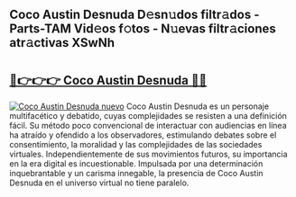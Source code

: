 ## Coco Austin Desnuda D𝚎sn𝚞dos filtr𝚊dos - Parts-TAM Vid𝚎os f𝚘tos - N𝚞evas filtr𝚊ciones atr𝚊ctivas XSwNh

# <h2><a href="http://mb4moi.tromn.icu/?c=Coco+Austin+Desnuda">🔗👉👉👉 Coco Austin Desnuda 🔗🔗</a></h2>

[![Coco Austin Desnuda nuevo](https://i.imgur.com/pEAQMta.gif)](http://mb4moi.tromn.icu/?c=Coco+Austin+Desnuda)
Coco Austin Desnuda es un personaje multifacético y debatido, cuyas complejidades se resisten a una definición fácil.  Su método poco convencional de interactuar con audiencias en línea ha atraído y ofendido a los observadores, estimulando debates sobre el consentimiento, la moralidad y las complejidades de las sociedades virtuales. Independientemente de sus movimientos futuros, su importancia en la era digital es incuestionable. Impulsada por una determinación inquebrantable y un carisma innegable, la presencia de Coco Austin Desnuda en el universo virtual no tiene paralelo.
